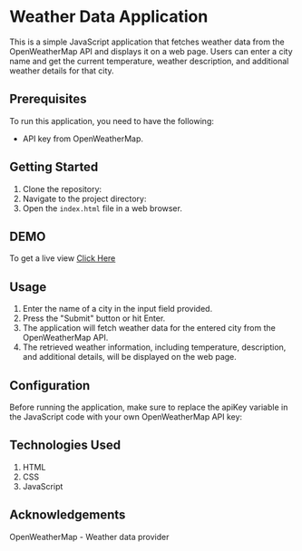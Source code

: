 # Weather Data Application
This is a simple JavaScript application that fetches weather data from the OpenWeatherMap API and displays it on a web page. Users can enter a city name and get the current temperature, weather description, and additional weather details for that city.

## Prerequisites
To run this application, you need to have the following:
- API key from OpenWeatherMap. 

## Getting Started
1. Clone the repository:
2. Navigate to the project directory:
3. Open the `index.html` file in a web browser.

## DEMO
To get a live view [Click Here](https://iamisaackn.github.io/WeatherAppify/)
## Usage
1. Enter the name of a city in the input field provided.
2. Press the "Submit" button or hit Enter.
3. The application will fetch weather data for the entered city from the OpenWeatherMap API.
4. The retrieved weather information, including temperature, description, and additional details, will be displayed on the web page.

## Configuration
Before running the application, make sure to replace the apiKey variable in the JavaScript code with your own OpenWeatherMap API key:

## Technologies Used
1. HTML
2. CSS
3. JavaScript

## Acknowledgements
OpenWeatherMap - Weather data provider
